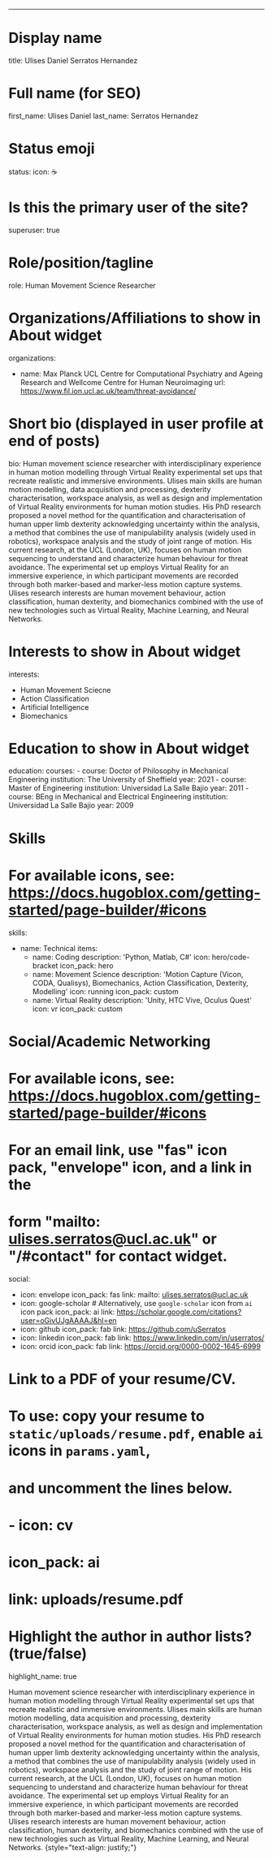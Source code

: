 ---
# Display name
title: Ulises Daniel Serratos Hernandez

# Full name (for SEO)
first_name: Ulises Daniel
last_name: Serratos Hernandez

# Status emoji
status:
  icon: ☕️

# Is this the primary user of the site?
superuser: true

# Role/position/tagline
role: Human Movement Science Researcher

# Organizations/Affiliations to show in About widget
organizations:
  - name: Max Planck UCL Centre for Computational Psychiatry and Ageing Research and Wellcome Centre for Human Neuroimaging
    url: https://www.fil.ion.ucl.ac.uk/team/threat-avoidance/

# Short bio (displayed in user profile at end of posts)
bio: Human movement science researcher with interdisciplinary experience in human motion modelling through Virtual Reality experimental set ups that recreate realistic and immersive environments. Ulises main skills are human motion modelling, data acquisition and processing, dexterity characterisation, workspace analysis, as well as design and implementation of Virtual Reality environments for human motion studies. His PhD research proposed a novel method for the quantification and characterisation of human upper limb dexterity acknowledging uncertainty within the analysis, a method that combines the use of manipulability analysis (widely used in robotics), workspace analysis and the study of joint range of motion. His current research, at the UCL (London, UK), focuses on human motion sequencing to understand and characterize human behaviour for threat avoidance. The experimental set up employs Virtual Reality for an immersive experience, in which participant movements are recorded through both marker-based and marker-less motion capture systems. Ulises research interests are human movement behaviour, action classification, human dexterity, and biomechanics combined with the use of new technologies such as Virtual Reality, Machine Learning, and Neural Networks.

# Interests to show in About widget
interests:
  - Human Movement Sciecne
  - Action Classification
  - Artificial Intelligence
  - Biomechanics

# Education to show in About widget
education:
  courses:
    - course: Doctor of Philosophy in Mechanical Engineering
      institution: The University of Sheffield
      year: 2021
    - course: Master of Engineering
      institution: Universidad La Salle Bajio
      year: 2011
    - course: BEng in Mechanical and Electrical Engineering
      institution: Universidad La Salle Bajio
      year: 2009

# Skills
# For available icons, see: https://docs.hugoblox.com/getting-started/page-builder/#icons
skills:
  - name: Technical
    items:
      - name: Coding
        description: 'Python, Matlab, C#'
        icon: hero/code-bracket
        icon_pack: hero
      - name: Movement Science
        description: 'Motion Capture (Vicon, CODA, Qualisys), Biomechanics, Action Classification, Dexterity, Modelling'
        icon: running
        icon_pack: custom
      - name: Virtual Reality
        description: 'Unity, HTC Vive, Oculus Quest'
        icon: vr
        icon_pack: custom


# Social/Academic Networking
# For available icons, see: https://docs.hugoblox.com/getting-started/page-builder/#icons
#   For an email link, use "fas" icon pack, "envelope" icon, and a link in the
#   form "mailto: ulises.serratos@ucl.ac.uk" or "/#contact" for contact widget.
social:
  - icon: envelope
    icon_pack: fas
    link: mailto: ulises.serratos@ucl.ac.uk
  - icon: google-scholar # Alternatively, use `google-scholar` icon from `ai` icon pack
    icon_pack: ai
    link: https://scholar.google.com/citations?user=oGivUJgAAAAJ&hl=en
  - icon: github
    icon_pack: fab
    link: https://github.com/uSerratos
  - icon: linkedin
    icon_pack: fab
    link: https://www.linkedin.com/in/userratos/
  - icon: orcid
    icon_pack: fab
    link: https://orcid.org/0000-0002-1645-6999
  # Link to a PDF of your resume/CV.
  # To use: copy your resume to `static/uploads/resume.pdf`, enable `ai` icons in `params.yaml`,
  # and uncomment the lines below.
  # - icon: cv
  #  icon_pack: ai
  #  link: uploads/resume.pdf

# Highlight the author in author lists? (true/false)
highlight_name: true

Human movement science researcher with interdisciplinary experience in human motion modelling through Virtual Reality experimental set ups that recreate realistic and immersive environments. Ulises main skills are human motion modelling, data acquisition and processing, dexterity characterisation, workspace analysis, as well as design and implementation of Virtual Reality environments for human motion studies. His PhD research proposed a novel method for the quantification and characterisation of human upper limb dexterity acknowledging uncertainty within the analysis, a method that combines the use of manipulability analysis (widely used in robotics), workspace analysis and the study of joint range of motion. His current research, at the UCL (London, UK), focuses on human motion sequencing to understand and characterize human behaviour for threat avoidance. The experimental set up employs Virtual Reality for an immersive experience, in which participant movements are recorded through both marker-based and marker-less motion capture systems. Ulises research interests are human movement behaviour, action classification, human dexterity, and biomechanics combined with the use of new technologies such as Virtual Reality, Machine Learning, and Neural Networks.
{style="text-align: justify;"}
